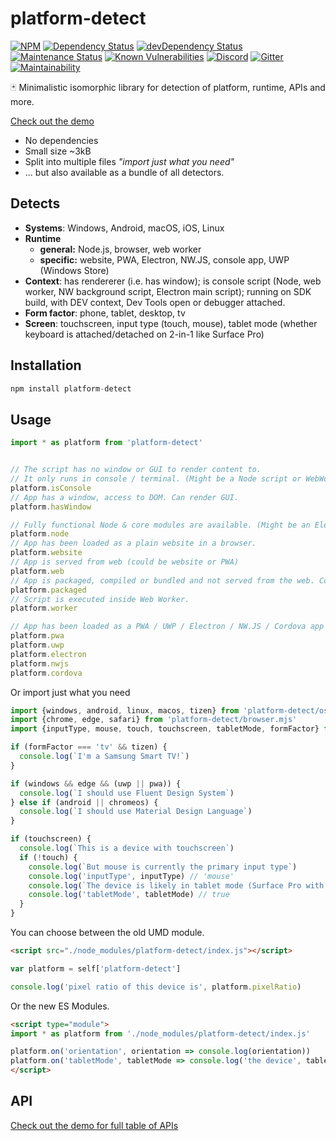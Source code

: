 # platform-detect

[![NPM](https://img.shields.io/npm/v/platform-detect.svg)](https://www.npmjs.com/package/platform-detect)
[![Dependency Status](https://david-dm.org/MikeKovarik/platform-detect.svg)](https://david-dm.org/MikeKovarik/platform-detect)
[![devDependency Status](https://david-dm.org/MikeKovarik/platform-detect/dev-status.svg)](https://david-dm.org/MikeKovarik/platform-detect#info=devDependencies)
[![Maintenance Status](http://img.shields.io/badge/status-maintained-brightgreen.svg)](https://github.com/MikeKovarik/platform-detect/pulse)
[![Known Vulnerabilities](https://snyk.io/test/github/MikeKovarik/platform-detect/badge.svg)](https://snyk.io/test/github/MikeKovarik/platform-detect)
[![Discord](https://img.shields.io/discord/419198557363634178.svg)](https://discord.gg/v2mUmeD)
[![Gitter](https://badges.gitter.im/MikeKovarik/platform-detect.svg)](https://gitter.im/MikeKovarik/platform-detect?utm_source=badge&utm_medium=badge&utm_campaign=pr-badge&utm_content=badge)
[![Maintainability](https://api.codeclimate.com/v1/badges/f4c0ee405c46126d6325/maintainability)](https://codeclimate.com/github/MikeKovarik/platform-detect/maintainability)

🃏 Minimalistic isomorphic library for detection of platform, runtime, APIs and more.

[Check out the demo](http://htmlpreview.github.io/?https://github.com/MikeKovarik/platform-detect/blob/master/example.html)

* No dependencies
* Small size ~3kB
* Split into multiple files *"import just what you need"*
* ... but also available as a bundle of all detectors.

## Detects

* **Systems**: Windows, Android, macOS, iOS, Linux
* **Runtime**
  * **general:** Node.js, browser, web worker
  * **specific:** website, PWA, Electron, NW.JS, console app, UWP (Windows Store)
* **Context**: has rendererer (i.e. has window); is console script (Node, web worker, NW background script, Electron main script); running on SDK build, with DEV context, Dev Tools open or debugger attached.
* **Form factor**: phone, tablet, desktop, tv
* **Screen**: touchscreen, input type (touch, mouse), tablet mode (whether keyboard is attached/detached on 2-in-1 like Surface Pro)


## Installation

```js
npm install platform-detect
```

## Usage

```js
import * as platform from 'platform-detect'


// The script has no window or GUI to render content to.
// It only runs in console / terminal. (Might be a Node script or WebWorker)
platform.isConsole
// App has a window, access to DOM. Can render GUI.
platform.hasWindow

// Fully functional Node & core modules are available. (Might be an Electron / NWJ.JS app or a good old Node console script)
platform.node
// App has been loaded as a plain website in a browser.
platform.website
// App is served from web (could be website or PWA)
platform.web
// App is packaged, compiled or bundled and not served from the web. Could be UWP, Electron, NW.JS, Chrome App, Cordova, etc...
platform.packaged
// Script is executed inside Web Worker.
platform.worker

// App has been loaded as a PWA / UWP / Electron / NW.JS / Cordova app
platform.pwa
platform.uwp
platform.electron
platform.nwjs
platform.cordova
```

Or import just what you need

```js
import {windows, android, linux, macos, tizen} from 'platform-detect/os.mjs'
import {chrome, edge, safari} from 'platform-detect/browser.mjs'
import {inputType, mouse, touch, touchscreen, tabletMode, formFactor} from 'platform-detect/formfactor.mjs'

if (formFactor === 'tv' && tizen) {
  console.log(`I'm a Samsung Smart TV!`)
}

if (windows && edge && (uwp || pwa)) {
  console.log(`I should use Fluent Design System`)
} else if (android || chromeos) {
  console.log(`I should use Material Design Language`)
}

if (touchscreen) {
  console.log(`This is a device with touchscreen`)
  if (!touch) {
    console.log(`But mouse is currently the primary input type`)
    console.log('inputType', inputType) // 'mouse'
    console.log(`The device is likely in tablet mode (Surface Pro with attached keyboard)`)
    console.log('tabletMode', tabletMode) // true
  }
}

```

You can choose between the old UMD module.

```html
<script src="./node_modules/platform-detect/index.js"></script>
```
```js
var platform = self['platform-detect']

console.log('pixel ratio of this device is', platform.pixelRatio)
```

Or the new ES Modules.

```html
<script type="module">
import * as platform from './node_modules/platform-detect/index.js'

platform.on('orientation', orientation => console.log(orientation))
platform.on('tabletMode', tabletMode => console.log('the device', tabletMode ? 'entered' : 'left', 'tablet mode'))
</script>
```

## API

[Check out the demo for full table of APIs](http://htmlpreview.github.io/?https://github.com/MikeKovarik/platform-detect/blob/master/example.html)
